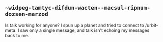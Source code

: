 ## `~widpeg-tamtyc-difdun-wacten--macsul-ripnum-dozsen-marzod`
Is talk working for anyone? I spun up a planet and tried to connect to /urbit-meta. I saw only a single message, and talk isn't echoing my messages back to me.